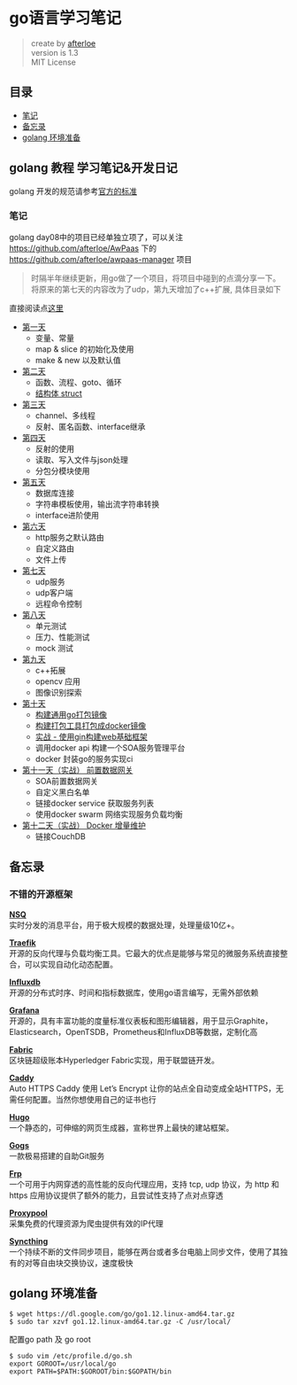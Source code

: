 # go语言学习笔记

> create by [afterloe](lm6289511@gmail.com)  
> version is 1.3  
> MIT License    

## 目录
- <a href="#note">笔记</a>  
- <a href="#backup">备忘录</a>  
- <a href="#install">golang 环境准备</a>

## golang 教程 学习笔记&开发日记
golang 开发的规范请参考[官方的标准](https://github.com/golang/go/wiki/CodeReviewComments)

### <a id="note">笔记</a>
golang day08中的项目已经单独立项了，可以关注 https://github.com/afterloe/AwPaas 下的 https://github.com/afterloe/awpaas-manager 项目
> 时隔半年继续更新，用go做了一个项目，将项目中碰到的点滴分享一下。将原来的第七天的内容改为了udp，第九天增加了c++扩展, 具体目录如下

直接阅读点[这里](./SUMMARY.md)
* [第一天](./src/1-learn/summary.md)
    * 变量、常量
    * map & slice 的初始化及使用
    * make & new 以及默认值
* [第二天](day02/index.md)
    * 函数、流程、goto、循环
    * [结构体 struct](day02/struct.md)
* [第三天](day03/index.md)
    * channel、多线程
    * 反射、匿名函数、interface继承
* [第四天](day04/index.md)
    * 反射的使用
    * 读取、写入文件与json处理
    * 分包分模块使用
* [第五天](day05/index.md)
    * 数据库连接
    * 字符串模板使用，输出流字符串转换
    * interface进阶使用
* [第六天](day06/index.md)
    * http服务之默认路由
    * 自定义路由
    * 文件上传
* [第七天](day07/index.md)
    * udp服务
    * udp客户端
    * 远程命令控制
* [第八天](day08/index.md)
    * 单元测试
    * 压力、性能测试
    * mock 测试
* [第九天](day09/index.md)
    * c++拓展
    * opencv 应用
    * 图像识别探索
* [第十天](https://github.com/afterloe/awpaas-manager)
    * [构建通用go打包镜像](https://github.com/afterloe/AwPaas/tree/master/awpaas-builder)
    * [构建打包工具打包成docker镜像](https://github.com/afterloe/awpaas-route/blob/master/Makefile)
    * [实战 - 使用gin构建web基础框架](day08_framework.md)
    * 调用docker api 构建一个SOA服务管理平台
    * docker 封装go的服务实现ci
* [第十一天（实战） 前置数据网关](https://github.com/afterloe/awpaas-route)
    * SOA前置数据网关
    * 自定义黑白名单
    * 链接docker service 获取服务列表
    * 使用docker swarm 网络实现服务负载均衡
* [第十二天（实战） Docker 增量维护](https://github.com/afterloe/awpaas-repository)
    * 链接CouchDB

## <a name="backup">备忘录</a>


### 不错的开源框架
**[NSQ](https://github.com/nsqio/nsq)**  
实时分发的消息平台，用于极大规模的数据处理，处理量级10亿+。  

**[Traefik](https://github.com/containous/traefik)**  
开源的反向代理与负载均衡工具。它最大的优点是能够与常见的微服务系统直接整合，可以实现自动化动态配置。  

**[Influxdb](https://github.com/influxdata/influxdb)**  
开源的分布式时序、时间和指标数据库，使用go语言编写，无需外部依赖  

**[Grafana](https://github.com/grafana/grafana)**  
开源的，具有丰富功能的度量标准仪表板和图形编辑器，用于显示Graphite，Elasticsearch，OpenTSDB，Prometheus和InfluxDB等数据，定制化高  

**[Fabric](https://github.com/hyperledger/fabric)**  
区块链超级账本Hyperledger Fabric实现，用于联盟链开发。  

**[Caddy](https://github.com/mholt/caddy)**  
Auto HTTPS Caddy 使用 Let’s Encrypt 让你的站点全自动变成全站HTTPS，无需任何配置。当然你想使用自己的证书也行  

**[Hugo](https://github.com/gohugoio/hugo)**  
一个静态的，可伸缩的网页生成器，宣称世界上最快的建站框架。  

**[Gogs](https://github.com/gogs/gogs)**  
一款极易搭建的自助Git服务  

**[Frp](https://github.com/fatedier/frp)**  
一个可用于内网穿透的高性能的反向代理应用，支持 tcp, udp 协议，为 http 和 https 应用协议提供了额外的能力，且尝试性支持了点对点穿透  

**[Proxypool](https://github.com/henson/proxypool)**  
采集免费的代理资源为爬虫提供有效的IP代理  

**[Syncthing](https://github.com/syncthing/syncthing)**  
一个持续不断的文件同步项目，能够在两台或者多台电脑上同步文件，使用了其独有的对等自由块交换协议，速度极快  


## <a name="install">golang 环境准备</a>
```
$ wget https://dl.google.com/go/go1.12.linux-amd64.tar.gz
$ sudo tar xzvf go1.12.linux-amd64.tar.gz -C /usr/local/
```

配置go path 及 go root
```
$ sudo vim /etc/profile.d/go.sh
export GOROOT=/usr/local/go
export PATH=$PATH:$GOROOT/bin:$GOPATH/bin
```

